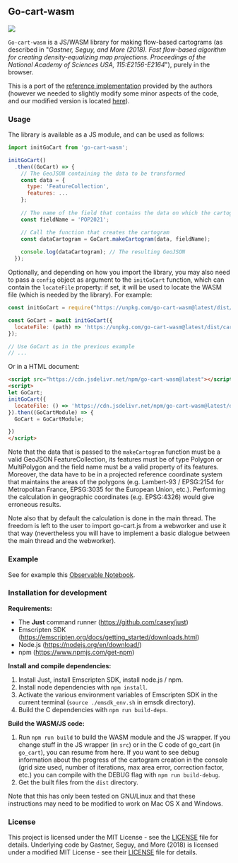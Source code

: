 ## Go-cart-wasm

![](./logo-go-cart-wasm.png)

`Go-cart-wasm` is a JS/WASM library for making flow-based cartograms (as described in "*Gastner, Seguy, and More (2018). Fast flow-based algorithm for creating density-equalizing map projections. Proceedings of the National Academy of Sciences USA, 115:E2156-E2164*"), purely in the browser.

This is a port of the [reference implementation](https://github.com/Flow-Based-Cartograms/go_cart) provided by the authors (however we needed to slightly modify some minor aspects of the code, and our modified version is located [here](https://github.com/mthh/go_cart/tree/wasm-mod)).

### Usage

The library is available as a JS module, and can be used as follows:

```js
import initGoCart from 'go-cart-wasm';

initGoCart()
  .then((GoCart) => {
    // The GeoJSON containing the data to be transformed
    const data = {
      type: 'FeatureCollection',
      features: ...
    };
    
    // The name of the field that contains the data on which the cartogram will be based
    const fieldName = 'POP2021';

    // Call the function that creates the cartogram
    const dataCartogram = GoCart.makeCartogram(data, fieldName);
    
    console.log(dataCartogram); // The resulting GeoJSON
  });
```

Optionally, and depending on how you import the library, you may also need to pass a `config` object as argument to the `initGoCart` function, which can contain the `locateFile` property: if set, it will be used to locate the WASM file (which is needed by the library). For example:

```js
const initGoCart = require("https://unpkg.com/go-cart-wasm@latest/dist/go-cart.cjs");

const GoCart = await initGoCart({
  locateFile: (path) => 'https://unpkg.com/go-cart-wasm@latest/dist/cart.wasm',
});

// Use GoCart as in the previous example
// ...
```

Or in a HTML document:

```html
<script src="https://cdn.jsdelivr.net/npm/go-cart-wasm@latest"></script>
<script>
let GoCart;
initGoCart({
  locateFile: () => 'https://cdn.jsdelivr.net/npm/go-cart-wasm@latest/dist/cart.wasm',
}).then((GoCartModule) => {
  GoCart = GoCartModule;

})
</script>
```

Note that the data that is passed to the `makeCartogram` function must be a valid GeoJSON FeatureCollection, its features must be of type Polygon or MultiPolygon and the field name must be a valid property of its features.
Moreover, the data have to be in a projected reference coordinate system that maintains the areas of the polygons (e.g. Lambert-93 / EPSG:2154 for Metropolitan France, EPSG:3035 for the European Union, etc.). Performing the calculation in geographic coordinates (e.g. EPSG:4326) would give erroneous results.

Note also that by default the calculation is done in the main thread. The freedom is left to the user to import go-cart.js from a webworker and use it that way (nevertheless you will have to implement a basic dialogue between the main thread and the webworker).

### Example

See for example this [Observable Notebook](https://observablehq.com/@riate/flow-based-cartograms-gastner-seguy-more-2018-in-the-browse).

### Installation for development

**Requirements:**

- The **Just** command runner (https://github.com/casey/just)
- Emscripten SDK (https://emscripten.org/docs/getting_started/downloads.html)
- Node.js (https://nodejs.org/en/download/)
- npm (https://www.npmjs.com/get-npm)

**Install and compile dependencies:**

1) Install Just, install Emscripten SDK, install node.js / npm.
2) Install node dependencies with `npm install`.
3) Activate the various environment variables of Emscripten SDK in the current terminal (`source ./emsdk_env.sh` in emsdk directory).
4) Build the C dependencies with `npm run build-deps`.

**Build the WASM/JS code:**

1) Run `npm run build` to build the WASM module and the JS wrapper. If you change stuff in the JS wrapper (in `src`) or in the C code of go_cart (in `go_cart`), you can resume from here.
   If you want to see debug information about the progress of the cartogram creation in the console (grid size used, number of iterations, max area error, correction factor, etc.) you can compile with the DEBUG flag with `npm run build-debug`.
2) Get the built files from the `dist` directory.

Note that this has only been tested on GNU/Linux and that these instructions may need to be modified to work on Mac OS X and Windows.

### License

This project is licensed under the MIT License - see the [LICENSE](LICENSE) file for details.
Underlying code by Gastner, Seguy, and More (2018) is licensed under a modified MIT License - see their [LICENSE](https://github.com/Flow-Based-Cartograms/go_cart/blob/master/LICENSE) file for details.
